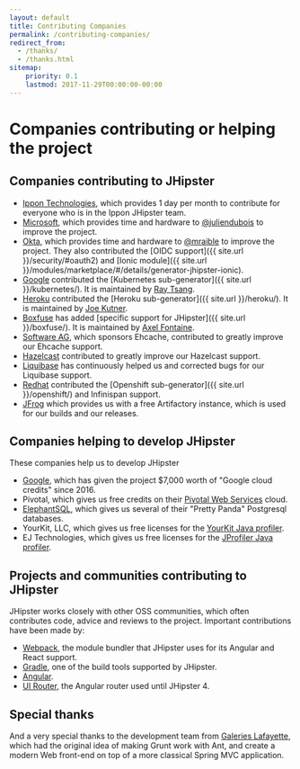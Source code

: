 ```yaml
---
layout: default
title: Contributing Companies
permalink: /contributing-companies/
redirect_from:
  - /thanks/
  - /thanks.html
sitemap:
    priority: 0.1
    lastmod: 2017-11-29T00:00:00-00:00
---
```

# <i class="fa fa-building"></i> Companies contributing or helping the project

## Companies contributing to JHipster

*   [Ippon Technologies](https://fr.ippon.tech/), which provides 1 day per month to contribute for everyone who is in the Ippon JHipster team.
*   [Microsoft](https://www.microsoft.com/), which provides time and hardware to [@juliendubois](https://twitter.com/juliendubois) to improve the project.
*   [Okta](https://developer.okta.com/), which provides time and hardware to [@mraible](https://twitter.com/mraible) to improve the project. They also contributed the [OIDC support]({{ site.url }}/security/#oauth2) and [Ionic module]({{ site.url }}/modules/marketplace/#/details/generator-jhipster-ionic).
*   [Google](https://google.com) contributed the [Kubernetes sub-generator]({{ site.url }}/kubernetes/). It is maintained by [Ray Tsang](https://twitter.com/saturnism).
*   [Heroku](https://www.heroku.com/) contributed the [Heroku sub-generator]({{ site.url }}/heroku/). It is maintained by [Joe Kutner](https://twitter.com/codefinger).
*   [Boxfuse](https://boxfuse.com/) has added [specific support for JHipster]({{ site.url }}/boxfuse/). It is maintained by [Axel Fontaine](https://twitter.com/axelfontaine).
*   [Software AG](http://www.softwareag.com/), which sponsors Ehcache, contributed to greatly improve our Ehcache support.
*   [Hazelcast](https://hazelcast.com/) contributed to greatly improve our Hazelcast support.
*   [Liquibase](http://www.liquibase.com/) has continuously helped us and corrected bugs for our Liquibase support.
*   [Redhat](https://www.redhat.com/en) contributed the [Openshift sub-generator]({{ site.url }}/openshift/) and Infinispan support.
*   [JFrog](https://jfrog.com/) which provides us with a free Artifactory instance, which is used for our builds and our releases.

## Companies helping to develop JHipster

These companies help us to develop JHipster

*   [Google](https://google.com), which has given the project $7,000 worth of "Google cloud credits" since 2016.
*   Pivotal, which gives us free credits on their [Pivotal Web Services](http://run.pivotal.io/) cloud.
*   [ElephantSQL](http://www.elephantsql.com/), which gives us several of their "Pretty Panda" Postgresql databases.
*   YourKit, LLC, which gives us free licenses for the [YourKit Java profiler](http://www.yourkit.com/java/profiler/index.jsp).
*   EJ Technologies, which gives us free licenses for the [JProfiler Java profiler](http://www.ej-technologies.com/products/jprofiler/overview.html).

## Projects and communities contributing to JHipster

JHipster works closely with other OSS communities, which often contributes code, advice and reviews to the project.  Important contributions have been made by:

*   [Webpack](https://webpack.github.io/), the module bundler that JHipster uses for its Angular and React support.
*   [Gradle](https://gradle.org/), one of the build tools supported by JHipster.
*   [Angular](https://angular.io/).
*   [UI Router](https://ui-router.github.io/), the Angular router used until JHipster 4.

## Special thanks

And a very special thanks to the development team from [Galeries Lafayette](http://www.galerieslafayette.com/), which had the original idea of making Grunt work with Ant, and create a modern Web front-end on top of a more classical Spring MVC application.
